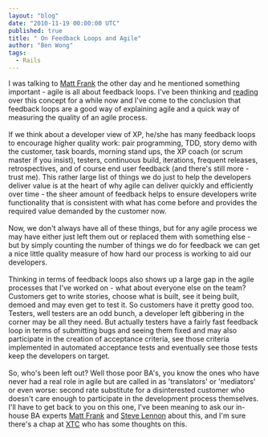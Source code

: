 ```yaml
---
layout: "blog"
date: "2010-11-19 00:00:00 UTC"
published: true
title: " On Feedback Loops and Agile"
author: "Ben Wong"
tags:
  - Rails
---
```


<p>I was talking to <a href="http://www.unboxedconsulting.com/people/matt-frank">Matt Frank</a> the other day and he mentioned something important - agile is all about feedback loops. I&#39;ve been thinking and <a href="http://www.vanderburg.org/Writing/xpannealed.pdf">reading</a> over this concept for a while now and I&#39;ve come to the conclusion that feedback loops are a good way of explaining agile and a quick way of measuring the quality of an agile process.<br />
<br />
If we think about a developer view of XP, he/she has many feedback loops to encourage higher quality work: pair programming, TDD, story demo with the customer, task boards, morning stand ups, the XP coach (or scrum master if you insist), testers, continuous build, iterations, frequent releases, retrospectives, and of course end user feedback (and there&#39;s still more - trust me). This rather large list of things we do just to help the developers deliver value is at the heart of why agile can deliver quickly and efficiently over time - the sheer amount of feedback helps to ensure developers write functionality that is consistent with what has come before and provides the required value demanded by the customer now.<br />
<br />
Now, we don&#39;t always have all of these things, but for any agile process we may have either just left them out or replaced them with something else - but by simply counting the number of things we do for feedback we can get a nice little quality measure of how hard our process is working to aid our developers.<br />
<br />
Thinking in terms of feedback loops also shows up a large gap in the agile processes that I&#39;ve worked on - what about everyone else on the team? Customers get to write stories, choose what is built, see it being built, demoed and may even get to test it. So customers have it pretty good too. Testers, well testers are an odd bunch, a developer left gibbering in the corner may be all they need. But actually testers have a fairly fast feedback loop in terms of submitting bugs and seeing them fixed and may also participate in the creation of acceptance criteria, see those criteria implemented in automated acceptance tests and eventually see those tests keep the developers on target.<br />
<br />
So, who&#39;s been left out? Well those poor BA&#39;s, you know the ones who have never had a real role in agile but are called in as &#39;translators&#39; or &#39;mediators&#39; or even worse: second rate substitute for a disinterested customer who doesn&#39;t care enough to participate in the development process themselves. I&#39;ll have to get back to you on this one, I&#39;ve been meaning to ask our in-house BA experts <a href="http://www.unboxedconsulting.com/people/matt-frank">Matt Frank</a> and <a href="http://www.unboxedconsulting.com/people/steve-lennon">Steve Lennon</a> about this, and I&#39;m sure there&#39;s a chap at <a href="http://xpday-london.editme.com/eXtremeTuesdayClub">XTC</a> who has some thoughts on this.</p>

